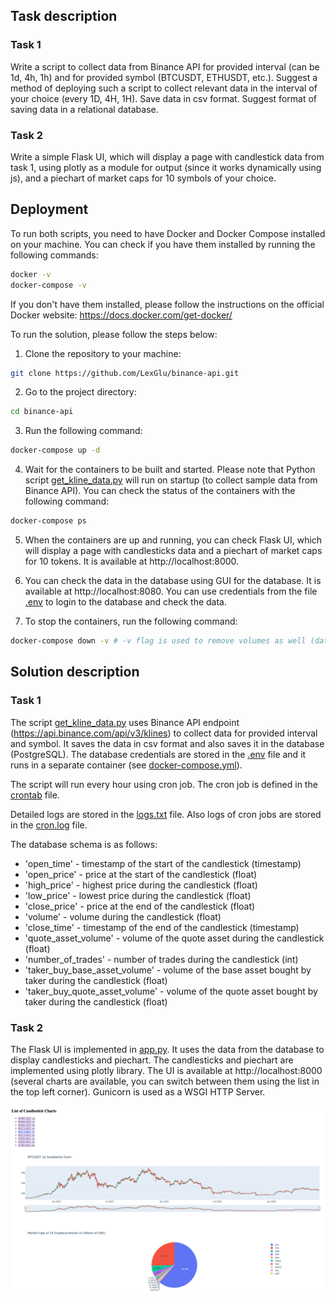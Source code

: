 

## Task description

### Task 1
Write a script to collect data from Binance API for provided interval (can be 1d, 4h, 1h) and for provided symbol (BTCUSDT, ETHUSDT, etc.).
Suggest a method of deploying such a script to collect relevant data in the interval of your choice (every 1D, 4H, 1H).
Save data in csv format.
Suggest format of saving data in a relational database.

### Task 2
Write a simple Flask UI, which will display a page with candlestick data from task 1, using plotly as a module for output (since it works dynamically using js), and a piechart of market caps for 10 symbols of your choice.

## Deployment
To run both scripts, you need to have Docker and Docker Compose installed on your machine. You can check if you have them installed by running the following commands:
```bash
docker -v
docker-compose -v
```
If you don't have them installed, please follow the instructions on the official Docker website: https://docs.docker.com/get-docker/

To run the solution, please follow the steps below:
1. Clone the repository to your machine:
```bash
git clone https://github.com/LexGlu/binance-api.git
```
2. Go to the project directory:
```bash
cd binance-api
```
3. Run the following command:
```bash
docker-compose up -d
```
4. Wait for the containers to be built and started. Please note that Python script [get_kline_data.py](./app/scripts/get_kline_data.py) will run on startup (to collect sample data from Binance API). You can check the status of the containers with the following command:
```bash
docker-compose ps
```
5. When the containers are up and running, you can check Flask UI, which will display a page with candlesticks data and a piechart of market caps for 10 tokens. It is available at http://localhost:8000.

6. You can check the data in the database using GUI for the database. It is available at http://localhost:8080. You can use credentials from the file [.env](./.env) to login to the database and check the data.

7. To stop the containers, run the following command:
```bash
docker-compose down -v # -v flag is used to remove volumes as well (database data)
```

## Solution description
### Task 1
The script [get_kline_data.py](./app/scripts/get_kline_data.py) uses Binance API endpoint (https://api.binance.com/api/v3/klines) to collect data for provided interval and symbol. It saves the data in csv format and also saves it in the database (PostgreSQL). The database credentials are stored in the [.env](./.env) file and it runs in a separate container (see [docker-compose.yml](./docker-compose.yml)).

The script will run every hour using cron job. The cron job is defined in the [crontab](./crontab) file.

Detailed logs are stored in the [logs.txt](./app/logs/logs.txt) file. Also logs of cron jobs are stored in the [cron.log](./app/logs/cron.log) file.

The database schema is as follows:
- 'open_time' - timestamp of the start of the candlestick (timestamp)
- 'open_price' - price at the start of the candlestick (float)
- 'high_price' - highest price during the candlestick (float)
- 'low_price' - lowest price during the candlestick (float)
- 'close_price' - price at the end of the candlestick (float)
- 'volume' - volume during the candlestick (float)
- 'close_time' - timestamp of the end of the candlestick (timestamp)
- 'quote_asset_volume' - volume of the quote asset during the candlestick (float)
- 'number_of_trades' - number of trades during the candlestick (int)
- 'taker_buy_base_asset_volume' - volume of the base asset bought by taker during the candlestick (float)
- 'taker_buy_quote_asset_volume' - volume of the quote asset bought by taker during the candlestick (float)

### Task 2
The Flask UI is implemented in [app.py](./app/app.py). It uses the data from the database to display candlesticks and piechart. The candlesticks and piechart are implemented using plotly library. The UI is available at http://localhost:8000 (several charts are available, you can switch between them using the list in the top left corner). Gunicorn is used as a WSGI HTTP Server.

![image1](./images/image1.png)